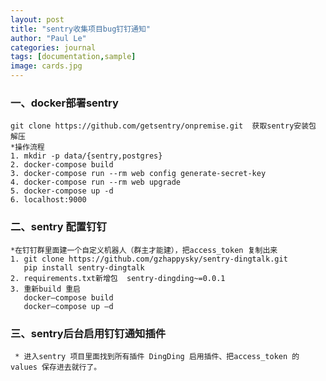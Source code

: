 ```yaml
---
layout: post
title: "sentry收集项目bug钉钉通知"
author: "Paul Le"
categories: journal
tags: [documentation,sample]
image: cards.jpg
---
```


### 一、docker部署sentry
    git clone https://github.com/getsentry/onpremise.git  获取sentry安装包 解压
    *操作流程
    1. mkdir -p data/{sentry,postgres}
    2. docker-compose build
    3. docker-compose run --rm web config generate-secret-key
    4. docker-compose run --rm web upgrade
    5. docker-compose up -d
    6. localhost:9000
### 二、sentry 配置钉钉
    *在钉钉群里面建一个自定义机器人（群主才能建），把access_token 复制出来
    1. git clone https://github.com/gzhappysky/sentry-dingtalk.git
       pip install sentry-dingtalk
    2. requirements.txt新增包  sentry-dingding~=0.0.1
    3. 重新build 重启
       docker–compose build
       docker–compose up –d

### 三、sentry后台启用钉钉通知插件
     * 进入sentry 项目里面找到所有插件 DingDing 启用插件、把access_token 的values 保存进去就行了。
